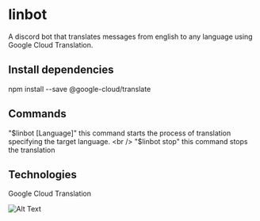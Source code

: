# linbot
A discord bot that translates messages from english to any language using Google Cloud Translation.

## Install dependencies
npm install --save @google-cloud/translate

## Commands
"$linbot [Language]" this command starts the process of translation specifying the target language. <br />
"$linbot stop" this command stops the translation
 
## Technologies
 Google Cloud Translation <br />

![Alt Text](https://media.giphy.com/media/vFKqnCdLPNOKc/giphy.gif)

